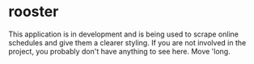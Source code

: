 # rooster

This application is in development and is being used to scrape online schedules and give them a clearer styling. If you are not involved in the project, you probably don't have anything to see here. Move 'long.
